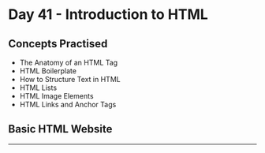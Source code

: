 # Day 41 - Introduction to HTML
## Concepts Practised
- The Anatomy of an HTML Tag
- HTML Boilerplate
- How to Structure Text in HTML
- HTML Lists
- HTML Image Elements
- HTML Links and Anchor Tags
## Basic HTML Website
---
